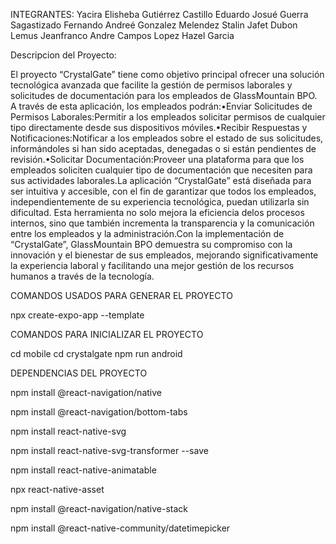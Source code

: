 INTEGRANTES:
Yacira Elisheba Gutiérrez Castillo
Eduardo Josué Guerra Sagastizado 
Fernando Andreé Gonzalez Melendez
Stalin Jafet Dubon Lemus 
Jeanfranco Andre Campos Lopez
Hazel Garcia 

Descripcion del Proyecto:

El proyecto “CrystalGate” tiene como objetivo principal ofrecer una solución tecnológica avanzada que facilite la gestión de permisos laborales y solicitudes de documentación para los empleados de GlassMountain BPO. A través de esta aplicación, los empleados podrán:•Enviar Solicitudes de Permisos Laborales:Permitir a los empleados solicitar permisos de cualquier tipo directamente desde sus dispositivos móviles.•Recibir Respuestas y Notificaciones:Notificar a los empleados sobre el estado de sus solicitudes, informándoles si han sido aceptadas, denegadas o si están pendientes de revisión.•Solicitar Documentación:Proveer una plataforma para que los empleados soliciten cualquier tipo de documentación que necesiten para sus actividades laborales.La aplicación “CrystalGate” está diseñada para ser intuitiva y accesible, con el fin de garantizar que todos los empleados, independientemente de su experiencia tecnológica, puedan utilizarla sin dificultad. Esta herramienta no solo mejora la eficiencia delos procesos internos, sino que también incrementa la transparencia y la comunicación entre los empleados y la administración.Con la implementación de “CrystalGate”, GlassMountain BPO demuestra su compromiso con la innovación y el bienestar de sus empleados, mejorando significativamente la experiencia laboral y facilitando una mejor gestión de los recursos humanos a través de la tecnología.

COMANDOS USADOS PARA GENERAR EL PROYECTO

npx create-expo-app --template

COMANDOS PARA INICIALIZAR EL PROYECTO

cd mobile
cd crystalgate
npm run android

DEPENDENCIAS DEL PROYECTO

npm install @react-navigation/native

npm install @react-navigation/bottom-tabs

npm install react-native-svg

npm install react-native-svg-transformer --save

npm install react-native-animatable

npx react-native-asset 

npm install @react-navigation/native-stack

npm install @react-native-community/datetimepicker